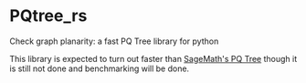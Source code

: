 # PQtree_rs
Check graph planarity: a fast PQ Tree library for python


This library is expected to turn out faster than
[SageMath's PQ Tree](https://github.com/sagemath/sage/blob/develop/src/sage/graphs/pq_trees.py)
though it is still not done and benchmarking will be done.
